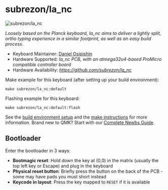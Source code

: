 # subrezon/la_nc

![subrezon/la_nc](https://i.imgur.com/xYDcTtsh.jpg)

*Loosely based on the Planck keyboard, la_nc aims to deliver a lightly split, ortho typing experience in a similar footprint, as well as an easy build process.*

* Keyboard Maintainer: [Daniel Osipishin](https://github.com/subrezon)
* Hardware Supported: *la_nc PCB, with an atmega32u4-based ProMicro compatible controller board*
* Hardware Availability: *https://github.com/subrezon/la_nc*

Make example for this keyboard (after setting up your build environment):

    make subrezon/la_nc:default

Flashing example for this keyboard:

    make subrezon/la_nc:default:flash

See the [build environment setup](https://docs.qmk.fm/#/getting_started_build_tools) and the [make instructions](https://docs.qmk.fm/#/getting_started_make_guide) for more information. Brand new to QMK? Start with our [Complete Newbs Guide](https://docs.qmk.fm/#/newbs).

## Bootloader

Enter the bootloader in 3 ways:

* **Bootmagic reset**: Hold down the key at (0,0) in the matrix (usually the top left key or Escape) and plug in the keyboard
* **Physical reset button**: Briefly press the button on the back of the PCB - some may have pads you must short instead
* **Keycode in layout**: Press the key mapped to `RESET` if it is available
